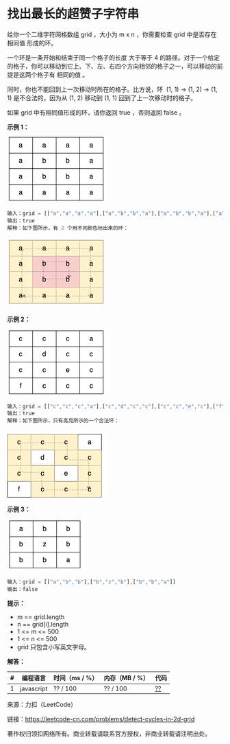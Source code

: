 # 找出最长的超赞子字符串

给你一个二维字符网格数组 grid ，大小为 m x n ，你需要检查 grid 中是否存在 相同值 形成的环。

一个环是一条开始和结束于同一个格子的长度 大于等于 4 的路径。对于一个给定的格子，你可以移动到它上、下、左、右四个方向相邻的格子之一，可以移动的前提是这两个格子有 相同的值 。

同时，你也不能回到上一次移动时所在的格子。比方说，环  (1, 1) -> (1, 2) -> (1, 1) 是不合法的，因为从 (1, 2) 移动到 (1, 1) 回到了上一次移动时的格子。

如果 grid 中有相同值形成的环，请你返回 true ，否则返回 false 。

**示例 1：**

![示例1](./eg1.png)

``` javascript
输入：grid = [["a","a","a","a"],["a","b","b","a"],["a","b","b","a"],["a","a","a","a"]]
输出：true
解释：如下图所示，有 2 个用不同颜色标出来的环：
```

![示例11](./eg11.png)

**示例 2：**

![示例2](./eg2.png)

``` javascript
输入：grid = [["c","c","c","a"],["c","d","c","c"],["c","c","e","c"],["f","c","c","c"]]
输出：true
解释：如下图所示，只有高亮所示的一个合法环：
```

![示例22](./eg22.png)

**示例 3：**

![示例3](./eg3.png)

``` javascript
输入：grid = [["a","b","b"],["b","z","b"],["b","b","a"]]
输出：false
```

**提示：**

- m == grid.length
- n == grid[i].length
- 1 <= m <= 500
- 1 <= n <= 500
- grid 只包含小写英文字母。

**解答：**

**#**|**编程语言**|**时间（ms / %）**|**内存（MB / %）**|**代码**
--|--|--|--|--
1|javascript|?? / 100|?? / 100|[??](./javascript/ac_v1.js)

来源：力扣（LeetCode）

链接：https://leetcode-cn.com/problems/detect-cycles-in-2d-grid

著作权归领扣网络所有。商业转载请联系官方授权，非商业转载请注明出处。

